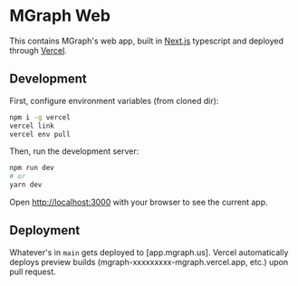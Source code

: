 # MGraph Web

This contains MGraph's web app, built in [Next.js](https://nextjs.org/) typescript and deployed through [Vercel](https://vercel.com/mgraph/mgraph-web).

## Development

First, configure environment variables (from cloned dir):

```bash
npm i -g vercel
vercel link
vercel env pull
```

Then, run the development server:

```bash
npm run dev
# or
yarn dev
```

Open [http://localhost:3000](http://localhost:3000) with your browser to see the current app.

## Deployment

Whatever's in `main` gets deployed to [app.mgraph.us]. Vercel automatically deploys preview builds (mgraph-xxxxxxxxx-mgraph.vercel.app, etc.) upon pull request.
